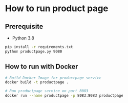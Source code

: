 # How to run product page

## Prerequisite

* Python 3.8

```bash
pip install -r requirements.txt
python productpage.py 9080
```

## How to run with Docker

```bash
# Build Docker Image for productpage service
docker build -t productpage .

# Run productpage service on port 8083
docker run --name productpage -p 8083:8083 productpage
```